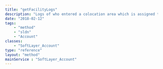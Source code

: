 ```yaml
---
title: "getFacilityLogs"
description: "Logs of who entered a colocation area which is assigned to this account, or when a user under this account enters a datacenter."
date: "2018-02-12"
tags:
    - "method"
    - "sldn"
    - "Account"
classes:
    - "SoftLayer_Account"
type: "reference"
layout: "method"
mainService : "SoftLayer_Account"
---
```

